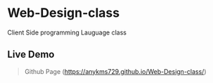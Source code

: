 # Web-Design-class

Client Side programming Lauguage class

## Live Demo

> Github Page (https://anykms729.github.io/Web-Design-class/)
